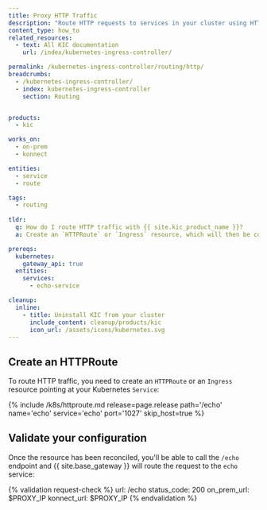 ```yaml
---
title: Proxy HTTP Traffic
description: "Route HTTP requests to services in your cluster using HTTPRoute or Ingress"
content_type: how_to
related_resources:
  - text: All KIC documentation
    url: /index/kubernetes-ingress-controller/

permalink: /kubernetes-ingress-controller/routing/http/
breadcrumbs:
  - /kubernetes-ingress-controller/
  - index: kubernetes-ingress-controller
    section: Routing


products:
  - kic

works_on:
  - on-prem
  - konnect

entities:
  - service
  - route

tags:
  - routing
 
tldr:
  q: How do I route HTTP traffic with {{ site.kic_product_name }}?
  a: Create an `HTTPRoute` or `Ingress` resource, which will then be converted into a [{{ site.base_gateway }} Service](/gateway/entities/service/) and [Route](/gateway/entities/route/).

prereqs:
  kubernetes:
    gateway_api: true
  entities:
    services:
      - echo-service

cleanup:
  inline:
    - title: Uninstall KIC from your cluster
      include_content: cleanup/products/kic
      icon_url: /assets/icons/kubernetes.svg
---
```


## Create an HTTPRoute

To route HTTP traffic, you need to create an `HTTPRoute` or an `Ingress` resource pointing at your Kubernetes `Service`:

{% include /k8s/httproute.md release=page.release path='/echo' name='echo' service='echo' port='1027' skip_host=true %}

## Validate your configuration

Once the resource has been reconciled, you'll be able to call the `/echo` endpoint and {{ site.base_gateway }} will route the request to the `echo` service:


{% validation request-check %}
url: /echo
status_code: 200
on_prem_url: $PROXY_IP
konnect_url: $PROXY_IP
{% endvalidation %}
